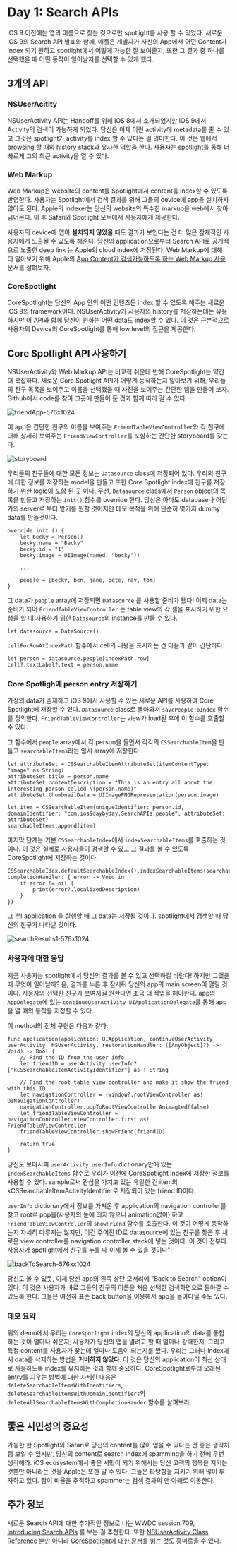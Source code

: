 # Day 1: Search APIs

iOS 9 이전에는 앱의 이름으로 찾는 것으로만 spotlight를 사용 할 수 있었다. 새로운 iOS 9의 Search API 발표와 함께, 애플은 개발자가 자신의 App에서 어떤 Content가 Index 되기 원하고 spotlight에서 어떻게 가능한 잘 보여줄지, 또한 그 결과 중 하나를 선택했을 때 어떤 동작이 일어날지를 선택할 수 있게 했다.


## 3개의 API

### NSUserAcitity

NSUserActivity API는 Handoff를 위해 iOS 8에서 소개되었지만 iOS 9에서 Activity의 검색이 가능하게 되었다. 당신은 이제 이런 activity에 metadata를 줄 수 있고 그것은 spotlight가 activity를 index 할 수 있다는 걸 의미한다. 이 것은 웹에서 browsing 할 때의 history stack과 유사한 역할을 한다. 사용자는 spotlight를 통해 더 빠르게 그의 최근 activity을 열 수 있다.

### Web Markup

Web Markup은 website의 content를 Spotlight에서 content를 index할 수 있도록 반영한다. 사용자는 Spotlight에서 검색 결과를 위해 그들의 device에 app을 설치하지 않아도 된다. Apple의 indexer는 당신의 website의 특수한 markup을 web에서 찾아 긁어온다. 이 후 Safari와 Spotlight 모두에서 사용자에게 제공한다.

사용자의 device에 앱이 **설치되지 않았을** 때도 결과가 보인다는 건 더 많은 잠재적인 사용자에게 노출될 수 있도록 해준다. 당신의 application으로부터 Search API로 공개적으로 노출한 deep link 는 Apple의 cloud index에 저장된다. Web Markup에 대해 더 알아보기 위해 Apple의 [App Content가 검색가능하도록 하는 Web Markup 사용](https://developer.apple.com/library/prerelease/ios/releasenotes/General/WhatsNewIniOS/Articles/iOS9.html#//apple_ref/doc/uid/TP40016198-SW4)  문서를 살펴보자.

### CoreSpotlight

CoreSpotlight는 당신의 App 안의 어떤 컨텐츠든 index 할 수 있도록 해주는 새로운 iOS 9의 framework이다. NSUserActivity가 사용자의 history를 저장하는데는 유용하지만 이 API와 함께 당신이 원하는 어떤 data도 index할 수 있다.  이 것은 근본적으로 사용자의 Device의 CoreSpotlight를 통해 low level의 접근을 제공한다.


## Core Spotlight API 사용하기

NSUserActivity와 Web Markup API는 비교적 쉬운데 반해 CoreSpotlight는 약간 더 복잡하다. 새로운 Core Spotlight API가 어떻게 동작하는지 알아보기 위해, 우리들의 친구 목록을 보여주고 이름을 선택했을 때 사진을 보여주는 간단한 앱을 만들어 보자. Github에서 code를 찾아 그곳에 만들어 둔 것과 함께 따라 갈 수 있다.

![friendApp-576x1024](https://www.shinobicontrols.com/wp-content/uploads/2015/07/friendApp-576x1024.png)

이 app은 간단한 친구의 이름을 보여주는 `FriendTableViewController`와 각 친구에 대해 상세히 보여주는 `FriendViewController`를 포함하는 간단한 storyboard를 갖는다.

![storyboard](https://www.shinobicontrols.com/wp-content/uploads/2015/07/storyboard.png)

우리들의 친구들에 대한 모든 정보는 `Datasource` class에 저장되어 있다. 우리의 친구에 대한 정보를 저장하는 model을 만들고 또한 Core Spotlight index에 친구를 저장하기 위한 logic이 포함 된 곳 이다.
우선, `Datasource` class에서 `Person` object의 목록을 만들고 저장하는 `init()` 함수를 override 한다. 당신은 아마도 database나 어딘가의 server로 부터 받기를 원할 것이지만 데모 목적을 위해 단순히 몇가지 dummy data를 만들것이다.

	override init () {
		let becky = Person()
		becky.name = "Becky"
		becky.id = "1"
		becky.image = UIImage(named: "becky")!
		
		...
		
		people = [becky, ben, jane, pete, ray, tom]
	}

그 data가 `people` array에 저장되면 `Datasource` 를 사용할 준비가 됐다! 
이제 data는 준비가 되어 `FriendTableViewController` 는 table view의 각 셀을 표시하기 위한 요청을 할 때 사용하기 위한 `Datasource`의 instance를 만들 수 있다.

	let datasource = DataSource()
	
`cellForRowAtIndexPath` 함수에서 cell의 내용을 표시하는 건 다음과 같이 간단하다:

	let person = datasource.people[indexPath.row]
	cell?.textLabel?.text = person.name

### Core Spotligh에 person entry 저장하기

가상의 data가 존재하고 iOS 9에서 사용할 수 있는 새로운 API를 사용하여 Core Spotlight에 저장할 수 있다. `Datasource` class로 돌아와서 `savePeopleToIndex` 함수를 정의한다. `FriendTableViewController`는 view가 load된 후에 이 함수를 호출할 수 있다.

그 함수에서 `people` array에서 각 person을 돌면서 각각의 `CSSearchableItem`을 만들고 `searchableItems`라는 임시 array에 저장한다.

	let attributeSet = CSSearchableItemAttributeSet(itemContentType: "image" as String)
	attributeSet.title = person.name
	attributeSet.contentDescription = "This is an entry all about the interesting person called \(person.name)"
	attributeSet.thumbnailData = UIImagePNGRepresentation(person.image)
	
	let item = CSSearchableItem(uniqueIdentifier: person.id, domainIdentifier: "com.ios9daybyday.SearchAPIs.people", attributeSet: attributeSet)
	searchableItems.append(item)
	
마지막 단계는 기본 `CSSearchableIndex`에서 `indexSearchableItems`를 호출하는 것이다.
이 것은 실제로 사용자들이 검색할 수 있고 그 결과를 볼 수 있도록 CoreSpotlight에 저장하는 것이다.

	CSSearchableIdex.defaultSearchableIndex().indexSearchableItems(searchableItems, completionHandler: { error -> Void in
		if error != nil {
			print(error?.localizedDescription)
		}
	})
	
그 뿐! application 을 실행할 때 그 data는 저장될 것이다. spotlight에서 검색할 때 당신의 친구가 나타날 것이다.

![searchResults1-576x1024](https://www.shinobicontrols.com/wp-content/uploads/2015/07/searchResults1-576x1024.png)

### 사용자에 대한 응답

지금 사용자는 spotlight에서 당신의 결과를 볼 수 있고 선택하길 바란다! 하지만 그랬을 때 무엇이 일어날까? 음, 결과를 누른 후 잠시뒤  당신의 app의 main screen이 열릴 것이다. 사용자의 선택한 친구가 보여지길 원한다면 조금 더 작업을 해야한다. app의 `AppDelegate`에 있는 `continueUserActivity UIApplicationDelegate`를 통해 app을 열 때의 동작을 지정할 수 있다.

이 method의 전체 구현은 다음과 같다:

	func application(application: UIApplication, continueUserActivity userActivity: NSUserActivity, restorationHandler: ([AnyObject]?) -> Void) -> Bool {
		// Find the ID from the user info
		let friendID = userActivity.userInfo?["kCSSearchableItemActivityIdentifier"] as ! String
		
		// Find the root table view controller and make it show the friend with this ID
		let navigationController = (window?.rootViewController as! UINavigationController)
		navigationController.popToRootViewControllerAnimagted(false)
		let friendTableViewController = navigationController.viewController.first as! FriendTableViewController
		friendTableViewController.showFriend(friendID)
		
		return true
	}
	
당신도 보다시피 `userActivity.userInfo` dictionary안에 있는 `indexSearchableItems` 함수로 우리가 이전에 CoreSpotlight index에 저장한 정보를 사용할 수 있다. sample로써 관심을 가지고 있는 유일한 건 item의 kCSSearchableItemActivityIdentifier로 저장되어 있는 friend ID이다.

`userInfo` dictionary에서 정보를 가져온 후 application의 navigation controller를 찾고 root로 pop을(사용자의 눈에 띄지 않으니 animation없이) 하고 `FriendTableViewController`의 `showFriend` 함수를 호출한다. 이 것이 어떻게 동작하는지 자세히 다루지는 않지만, 이건 주어진 ID로 datasource에 있는 친구를 찾은 후 새로운 view controller를 navigation controller stack에 넣는 것이다. 이 것이 전부다. 사용자가 spotlight에서 친구를 누를 때 이제 볼 수 있을 것이다":

![backToSearch-576xx1024](https://www.shinobicontrols.com/wp-content/uploads/2015/07/backToSearch-576x1024.png)

당신도 볼 수 있듯, 이제 당신 app의 왼쪽 상단 모서리에 "Back to Search" option이 있다. 이 것은 사용자가 바로 그들의 친구의 이름을 처음 선택한 검색화면으로 돌아갈 수 있도록 한다. 그들은 여전히 표준 back button을 이용해서 app을 돌아다닐 수도 있다.

### 데모 요약

위의 demo에서 우리는 `CoreSpotlight` index의 당신의 application의 data를 통합하는 것이 얼마나 쉬운지, 사용자가 당신의 앱을 열려고 할 때 얼마나 강력한지, 그리고 특정 content를 사용자가 찾는데 얼마나 도움이 되는지를 봤다. 우리는 그러나 index에서 data를 삭제하는 방법을 **커버하지 않았다**. 이 것은 당신의 application이 최신 상태로 사용하도록 index를 유지하는 것과 함께 중요하다.
CoreSpotlight로부터 오래된 entry를 지우는 방법에 대한 자세한 내용은 `deleteSearchableItemsWithIdentifiers`, `deleteSearchableItemsWithDomainIdentifiers`와 `deleteAllSearchableItemsWithCompletionHander` 함수를 살펴보라.


## 좋은 시민성의 중요성

가능한 한 Spotlight와 Safari로 당신의 content를 많이 얻을 수 있다는 건 좋은 생각처럼 보일 수 있지만, 당신의 content로 search index에 spamming을 하기 전에 두번 생각해라. iOS ecosystem에서 좋은 시민이 되기 위해서는 당신 고객의 행복을 지키는 것뿐만 아니라는 것을 Apple은 또한 알 수 있다. 그들은 타탕함을 지키기 위해 많이 투자하고 있다. 참여 비율을 추적하고 spammer는 검색 결과의 맨 아래로 이동한다.


## 추가 정보

새로운 Search API에 대한 추가적인 정보로 나는 WWDC session 709, [Introducing Search APIs](https://developer.apple.com/videos/wwdc/2015/?id=709) 를 보는 걸 추천한다. 또한 [NSUserActivity Class Reference](https://developer.apple.com/library/prerelease/ios/documentation/Foundation/Reference/NSUserActivity_Class/) 뿐만 아니라 [CoreSpotlight에 대한 문서](https://developer.apple.com/library/prerelease/ios/releasenotes/General/WhatsNewIniOS/Articles/iOS9.html#//apple_ref/doc/uid/TP40016198-SW3)를 읽는 것도 흥미로울 수 있다.
